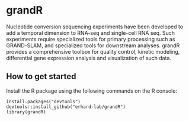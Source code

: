 # grandR
Nucleotide conversion sequencing experiments have been
developed to add a temporal dimension to RNA-seq and single-cell RNA seq. Such 
experiments require specialized tools for primary processing such as GRAND-SLAM,
and specialized tools for downstream analyses. grandR provides a comprehensive toolbox
for quality control, kinetic modeling, differential gene expression analysis
and visualization of such data.
  
## How to get started

Install the R package using the following commands on the R console:

```
install.packages("devtools")
devtools::install_github("erhard-lab/grandR")
library(grandR)
```
